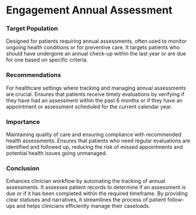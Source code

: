 # Engagement Annual Assessment

### Target Population
Designed for patients requiring annual assessments, often used to monitor ongoing health conditions or for preventive care. It targets patients who should have undergone an annual check-up within the last year or are due for one based on specific criteria.
### Recommendations
For healthcare settings where tracking and managing annual assessments are crucial. Ensures that patients receive timely evaluations by verifying if they have had an assessment within the past 6 months or if they have an appointment or assessment scheduled for the current calendar year.
### Importance
Maintaining quality of care and ensuring compliance with recommended health assessments. Ensures that patients who need regular evaluations are identified and followed up, reducing the risk of missed appointments and potential health issues going unmanaged.
### Conclusion
Enhances clinician workflow by automating the tracking of annual assessments. It assesses patient records to determine if an assessment is due or if it has been completed within the required timeframe. By providing clear statuses and narratives, it streamlines the process of patient follow-ups and helps clinicians efficiently manage their caseloads.
